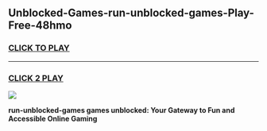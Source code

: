 
## Unblocked-Games-run-unblocked-games-Play-Free-48hmo
<h3>
<a href="https://premium76.site?title=run-unblocked-games&ref=09A">CLICK TO PLAY</a></h3>
<hr>

<h3>
<a href="https://premium76.site?title=run-unblocked-games&ref=09A">CLICK 2 PLAY</a>
  
</h3>

<a href="https://premium76.site?title=run-unblocked-games&ref=09A"><img src="https://clearcache.store/games.png"></a>


**run-unblocked-games games unblocked: Your Gateway to Fun and Accessible Online Gaming**
